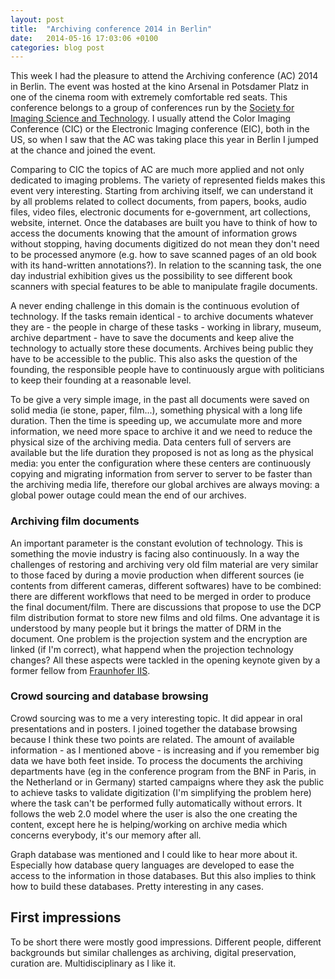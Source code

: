 ```yaml
---
layout: post
title:  "Archiving conference 2014 in Berlin"
date:   2014-05-16 17:03:06 +0100
categories: blog post
---
```

This week I had the pleasure to attend the Archiving conference (AC) 2014 in Berlin. The event was hosted at the kino Arsenal in Potsdamer Platz in one of the cinema room with extremely comfortable red seats. This conference belongs to a group of conferences run by the [Society for Imaging Science and Technology][link-IST]. I usually attend the Color Imaging Conference (CIC) or the Electronic Imaging conference (EIC), both in the US, so when I saw that the AC was taking place this year in Berlin I jumped at the chance and joined the event.

Comparing to CIC the topics of AC are much more applied and not only dedicated to imaging problems. The variety of represented fields makes this event very interesting. Starting from archiving itself, we can understand it by all problems related to collect documents, from papers, books, audio files, video files, electronic documents for e-government, art collections, website, internet. Once the databases are built you have to think of how to access the documents knowing that the amount of information grows without stopping, having documents digitized do not mean they don't need to be processed anymore (e.g. how to save scanned pages of an old book with its hand-written annotations?). In relation to the scanning task, the one day industrial exhibition gives us the possibility to see different book scanners with special features to be able to manipulate fragile documents.

A never ending challenge in this domain is the continuous evolution of technology. If the tasks remain identical - to archive documents whatever they are - the people in charge of these tasks - working in library, museum, archive department - have to save the documents and keep alive the technology to actually store these documents. Archives being public they have to be accessible to the public. This also asks the question of the founding, the responsible people have to continuously argue with politicians to keep their founding at a reasonable level.

To be give a very simple image, in the past all documents were saved on solid media (ie stone, paper, film...), something physical with a long life duration. Then the time is speeding up, we accumulate more and more information, we need more space to archive it and we need to reduce the physical size of the archiving media. Data centers full of servers are available but the life duration they proposed is not as long as the physical media: you enter the configuration where these centers are continuously copying and migrating information from server to server to be faster than the archiving media life, therefore our global archives are always moving: a global power outage could mean the end of our archives.

### Archiving film documents
An important parameter is the constant evolution of technology. This is something the movie industry is facing also continuously. In a way the challenges of restoring and archiving very old film material are very similar to those faced by during a movie production when different sources (ie contents from different cameras, different softwares) have to be combined: there are different workflows that need to be merged in order to produce the final document/film. There are discussions that propose to use the DCP film distribution format to store new films and old films. One advantage it is understood by many people but it brings the matter of DRM in the document. One problem is the projection system and the encryption are linked (if I'm correct), what happend when the projection technology changes? All these aspects were tackled in the opening keynote given by a former fellow from [Fraunhofer IIS][link-IIS].

### Crowd sourcing and database browsing
Crowd sourcing was to me a very interesting topic. It did appear in oral presentations and in posters. I joined together the database browsing because I think these two points are related. The amount of available information - as I mentioned above - is increasing and if you remember big data we have both feet inside. To process the documents the archiving departments have (eg in the conference program from the BNF in Paris, in the Netherland or in Germany) started campaigns where they ask the public to achieve tasks to validate digitization (I'm simplifying the problem here) where the task can't be performed fully automatically without errors. It follows the web 2.0 model where the user is also the one creating the content, except here he is helping/working on archive media which concerns everybody, it's our memory after all.

Graph database was mentioned and I could like to hear more about it. Especially how database query languages are developed to ease the access to the information in those databases. But this also implies to think how to build these databases. Pretty interesting in any cases.

## First impressions
To be short there were mostly good impressions. Different people, different backgrounds but similar challenges as archiving, digital preservation, curation are. Multidisciplinary as I like it.

[link-IST]: http://www.imaging.org/
[link-IIS]: http://www.iis.fraunhofer.de/en.html
